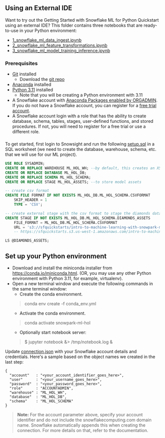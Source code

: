 ## Using an External IDE
Want to try out the Getting Started with Snowflake ML for Python Quickstart using an external IDE? This folder contains three notebooks that are ready-to-use in your Python environment:
- [1_snowflake_ml_data_ingest.ipynb](./1_snowflake_ml_data_ingest.ipynb)
- [2_snowflake_ml_feature_transformations.ipynb](./2_snowflake_ml_feature_transformations.ipynb)
- [3_snowflake_ml_model_training_inference.ipynb](./3_snowflake_ml_model_training_inference.ipynb)

### Prerequisites
- [Git](https://git-scm.com/book/en/v2/Getting-Started-Installing-Git) installed
    - Download the [git repo](https://github.com/Snowflake-Labs/sfguide-intro-to-machine-learning-with-snowpark-ml-for-python)
- [Anaconda](https://www.anaconda.com/) installed
- [Python 3.11](https://www.python.org/downloads/) installed
    - Note that you will be creating a Python environment with 3.11
- A Snowflake account with [Anaconda Packages enabled by ORGADMIN](https://docs.snowflake.com/en/developer-guide/udf/python/udf-python-packages.html#using-third-party-packages-from-anaconda). If you do not have a Snowflake account, you can register for a [free trial account](https://signup.snowflake.com/).
- A Snowflake account login with a role that has the ability to create database, schema, tables, stages, user-defined functions, and stored procedures. If not, you will need to register for a free trial or use a different role.

###



To get started, first login to Snowsight and run the following [setup.sql](./setup.sql) in a SQL worksheet (we need  to create the database, warehouse, schema, etc. that we will use for our ML project).
```sql
USE ROLE SYSADMIN;
CREATE OR REPLACE WAREHOUSE ML_HOL_WH; --by default, this creates an XS Standard Warehouse
CREATE OR REPLACE DATABASE ML_HOL_DB;
CREATE OR REPLACE SCHEMA ML_HOL_SCHEMA;
CREATE OR REPLACE STAGE ML_HOL_ASSETS; --to store model assets

-- create csv format
CREATE FILE FORMAT IF NOT EXISTS ML_HOL_DB.ML_HOL_SCHEMA.CSVFORMAT 
    SKIP_HEADER = 1 
    TYPE = 'CSV';

-- create external stage with the csv format to stage the diamonds dataset
CREATE STAGE IF NOT EXISTS ML_HOL_DB.ML_HOL_SCHEMA.DIAMONDS_ASSETS 
    FILE_FORMAT = ML_HOL_DB.ML_HOL_SCHEMA.CSVFORMAT 
    URL = 's3://sfquickstarts/intro-to-machine-learning-with-snowpark-ml-for-python/diamonds.csv';
    -- https://sfquickstarts.s3.us-west-1.amazonaws.com/intro-to-machine-learning-with-snowpark-ml-for-python/diamonds.csv

LS @DIAMONDS_ASSETS;

```

## Set up your Python environment

- Download and install the miniconda installer from https://conda.io/miniconda.html. (OR, you may use any other Python environment with Python 3.11, for example, virtualenv).
- Open a new terminal window and execute the following commands in the same terminal window:
    - Create the conda environment.
    > conda env create -f conda_env.yml
    - Activate the conda environment.
    > conda activate snowpark-ml-hol
    - Optionally start notebook server:
    > $ jupyter notebook &> /tmp/notebook.log &

Update [connection.json](./connection.json) with your Snowflake account details and credentials. Here's a sample based on the object names we created in the last step:
```
{
  "account"   : "<your_account_identifier_goes_here>",
  "user"      : "<your_username_goes_here>",
  "password"  : "<your_password_goes_here>",
  "role"      : "ACCOUNTADMIN",
  "warehouse" : "ML_HOL_WH",
  "database"  : "ML_HOL_DB",
  "schema"    : "ML_HOL_SCHEMA"
}
```

> **Note:** For the account parameter above, specify your account identifier and do not include the snowflakecomputing.com domain name. Snowflake automatically appends this when creating the connection. For more details on that, refer to the documentation.